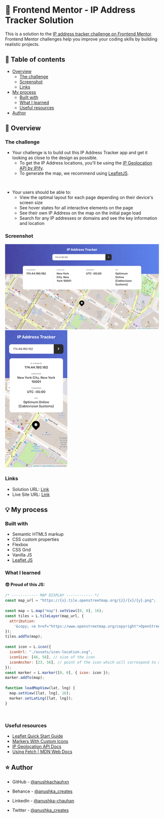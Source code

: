 # 🎯 Frontend Mentor - IP Address Tracker Solution

This is a solution to the [IP address tracker challenge on Frontend Mentor](https://www.frontendmentor.io/challenges/ip-address-tracker-I8-0yYAH0). Frontend Mentor challenges help you improve your coding skills by building realistic projects.

## 📜 Table of contents

- [Overview](#overview)
  - [The challenge](#the-challenge)
  - [Screenshot](#screenshot)
  - [Links](#links)
- [My process](#my-process)
  - [Built with](#built-with)
  - [What I learned](#what-i-learned)
  - [Useful resources](#useful-resources)
- [Author](#author)

## 📝 Overview

### The challenge

- Your challenge is to build out this IP Address Tracker app and get it looking as close to the design as possible.
  - To get the IP Address locations, you'll be using the [IP Geolocation API by IPify](https://geo.ipify.org/).
  - To generate the map, we recommend using [LeafletJS](https://leafletjs.com/).

<br>

- Your users should be able to:
  - View the optimal layout for each page depending on their device's screen size
  - See hover states for all interactive elements on the page
  - See their own IP Address on the map on the initial page load
  - Search for any IP addresses or domains and see the key information and location

### Screenshot

<img src="./assets/screenshot.png">
<img height="450px" src="./assets/screenshot-2.png">

### Links

- Solution URL: [Link](https://github.com/anushkachauhxn/frontend-mentor-projects/projects/8-ip-address-tracker)
- Live Site URL: [Link](https://anushkachauhxn.github.io/frontend-mentor-projects/projects/8-ip-address-tracker/)

## 💡 My process

### Built with

- Semantic HTML5 markup
- CSS custom properties
- Flexbox
- CSS Grid
- Vanilla JS
- [Leaflet JS](https://leafletjs.com/)

### What I learned

#### 😎 Proud of this JS:

```js
/* ------------ MAP DISPLAY ------------ */
const map_url = "https://{s}.tile.openstreetmap.org/{z}/{x}/{y}.png";

const map = L.map("map").setView([0, 0], 16);
const tiles = L.tileLayer(map_url, {
  attribution:
    '&copy; <a href="https://www.openstreetmap.org/copyright">OpenStreetMap</a> contributors',
});
tiles.addTo(map);

const icon = L.icon({
  iconUrl: "./assets/icon-location.svg",
  iconSize: [46, 56], // size of the icon
  iconAnchor: [23, 56], // point of the icon which will correspond to marker's location
});
const marker = L.marker([0, 0], { icon: icon });
marker.addTo(map);

function loadMapView(lat, lng) {
  map.setView([lat, lng], 16);
  marker.setLatLng([lat, lng]);
}
```

<br>

### Useful resources

- [Leaflet Quick Start Guide](https://leafletjs.com/examples/quick-start/)
- [Markers With Custom Icons](https://leafletjs.com/examples/custom-icons/)
- [IP Geolocation API Docs](https://geo.ipify.org/docs)
- [Using Fetch | MDN Web Docs](https://developer.mozilla.org/en-US/docs/Web/API/Fetch_API)

## ⭐ Author

- GitHub - [@anushkachauhxn](https://github.com/anushkachauhxn)
- Behance - [@anushka_creates](https://www.behance.net/anushka_creates)

- LinkedIn - [@anushka-chauhan](https://www.linkedin.com/in/anushka-chauhan)
- Twitter - [@anushka_creates](https://twitter.com/anushka_creates)
